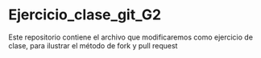 # Ejercicio_clase_git_G2
Este repositorio contiene el archivo que modificaremos como ejercicio de clase, para ilustrar el método de fork y pull request 
